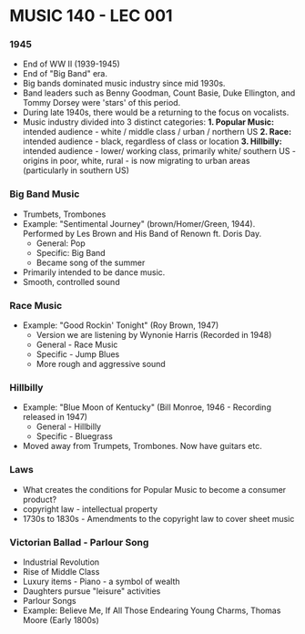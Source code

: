 # MUSIC 140 - LEC 001
### 1945
- End of WW II (1939-1945)
- End of "Big Band" era.
- Big bands dominated music industry since mid 1930s.
- Band leaders such as Benny Goodman, Count Basie, Duke Ellington, and Tommy Dorsey were 'stars' of this period.
- During late 1940s, there would be a returning to the focus on vocalists.
- Music industry divided into 3 distinct categories:
  **1. Popular Music:** intended audience - white / middle class / urban / northern US
  **2. Race:** intended audience - black, regardless of class or location
  **3. Hillbilly:** intended audience - lower/ working class, primarily white/ southern US - origins in poor, white, rural - is now migrating to urban areas (particularly in southern US) 

### Big Band Music
- Trumbets, Trombones
- Example: "Sentimental Journey" (brown/Homer/Green, 1944). Performed by Les Brown and His Band of Renown ft. Doris Day.
  - General: Pop
  - Specific: Big Band
  - Became song of the summer
- Primarily intended to be dance music.
- Smooth, controlled sound

### Race Music
- Example: "Good Rockin' Tonight" (Roy Brown, 1947)
  - Version we are listening by Wynonie Harris (Recorded in 1948)
  - General - Race Music
  - Specific - Jump Blues
  - More rough and aggressive sound

### Hillbilly
- Example: "Blue Moon of Kentucky" (Bill Monroe, 1946 - Recording released in 1947)
  - General - Hillbilly
  - Specific - Bluegrass
- Moved away from Trumpets, Trombones. Now have guitars etc.

### Laws
- What creates the conditions for Popular Music to become a consumer product?
- copyright law - intellectual property
- 1730s to 1830s - Amendments to the copyright law to cover sheet music

### Victorian Ballad - Parlour Song
- Industrial Revolution
- Rise of Middle Class
- Luxury items - Piano - a symbol of wealth
- Daughters pursue "leisure" activities
- Parlour Songs
- Example: Believe Me, If All Those Endearing Young Charms, Thomas Moore (Early 1800s)
<!--stackedit_data:
eyJoaXN0b3J5IjpbLTU1NDE0NTI2NywtMTkwODAxNjU1NCwzOD
Q0NzM2OTcsLTQ2MjM0NzI1MywtODg1MDM0NTAwLC00ODY3Nzc5
NTUsODAzMzY0MDg2LC0xMDkxOTcwOTc1LDI2ODUzMDM5MSwtOD
gzODMxNTY4XX0=
-->